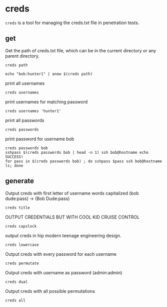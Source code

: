# creds
```creds``` is a tool for managing the creds.txt file in penetration tests.

## get
Get the path of creds.txt file, which can be in the current directory or any parent directory.
```
creds path

echo "bob:hunter1" | anew $(creds path)
```

print all usernames
```
creds usernames
```

print usernames for matching password
```
creds usernames 'hunter1'
```

print all passwords
```
creds passwords
```

print password for username bob
```
creds passwords bob
sshpass $(creds passwords bob | head -n 1) ssh bob@hostname echo SUCCESS!
for pass in $(creds passwords bob) ; do sshpass $pass ssh bob@hostname ls; done
```


## generate
Output creds with first letter of username words capitalized
(bob dude:pass) -> (Bob Dude:pass)
```
creds title
```

OUTPUT CREDENTIALS BUT WITH COOL KID CRUISE CONTROL
```
creds capslock
```

output creds in hip modern teenage engineering design.
```
creds lowercase
```

Output creds with every password for each username
```
creds permutate
```

Output creds with username as password (admin:admin)
```
creds dual
```

Output creds with all possible permutations
```
creds all
```
